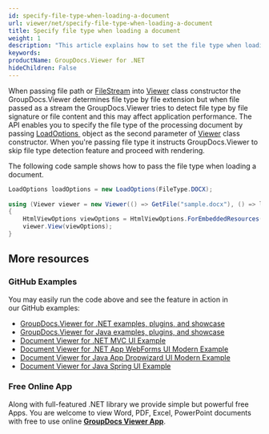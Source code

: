 ```yaml
---
id: specify-file-type-when-loading-a-document
url: viewer/net/specify-file-type-when-loading-a-document
title: Specify file type when loading a document
weight: 1
description: "This article explains how to set the file type when loading a document with GroupDocs.Viewer within your .NET applications."
keywords: 
productName: GroupDocs.Viewer for .NET
hideChildren: False
---
```

When passing file path or [FileStream](https://docs.microsoft.com/en-us/dotnet/api/system.io.filestream) into [Viewer](https://apireference-qa.groupdocs.com/viewer/net/groupdocs.viewer/viewer) class constructor the GroupDocs.Viewer determines file type by file extension but when file passed as a stream the GroupDocs.Viewer tries to detect file type by file signature or file content and this may affect application performance. The API enables you to specify the file type of the processing document by passing [LoadOptions ](https://apireference.groupdocs.com/viewer/net/groupdocs.viewer.options/loadoptions) object as the second parameter of [Viewer](https://apireference-qa.groupdocs.com/viewer/net/groupdocs.viewer/viewer) class constructor. When you're passing file type it instructs GroupDocs.Viewer to skip file type detection feature and proceed with rendering.

The following code sample shows how to pass the file type when loading a document.

```csharp
LoadOptions loadOptions = new LoadOptions(FileType.DOCX);
 
using (Viewer viewer = new Viewer(() => GetFile("sample.docx"), () => loadOptions))
{
    HtmlViewOptions viewOptions = HtmlViewOptions.ForEmbeddedResources();
    viewer.View(viewOptions);
}            
```

## More resources
### GitHub Examples
You may easily run the code above and see the feature in action in our GitHub examples:
*   [GroupDocs.Viewer for .NET examples, plugins, and showcase](https://github.com/groupdocs-viewer/GroupDocs.Viewer-for-.NET)    
*   [GroupDocs.Viewer for Java examples, plugins, and showcase](https://github.com/groupdocs-viewer/GroupDocs.Viewer-for-Java)    
*   [Document Viewer for .NET MVC UI Example](https://github.com/groupdocs-viewer/GroupDocs.Viewer-for-.NET-MVC)     
*   [Document Viewer for .NET App WebForms UI Modern Example](https://github.com/groupdocs-viewer/GroupDocs.Viewer-for-.NET-WebForms)    
*   [Document Viewer for Java App Dropwizard UI Modern Example](https://github.com/groupdocs-viewer/GroupDocs.Viewer-for-Java-Dropwizard)    
*   [Document Viewer for Java Spring UI Example](https://github.com/groupdocs-viewer/GroupDocs.Viewer-for-Java-Spring)

### Free Online App
Along with full-featured .NET library we provide simple but powerful free Apps.
You are welcome to view Word, PDF, Excel, PowerPoint documents with free to use online **[GroupDocs Viewer App](https://products.groupdocs.app/viewer)**.